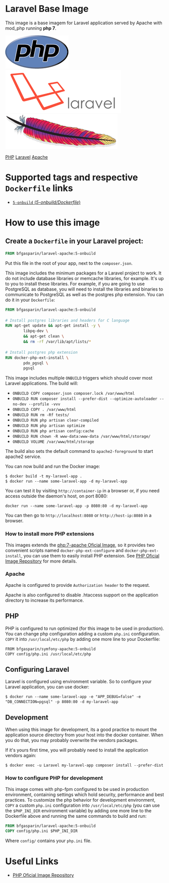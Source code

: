 # Laravel Base Image

This image is a base imagem for Laravel application served by Apache with mod_php running **php 7**.

![logo PHP](php-logo.png) ![logo Laravel](laravel-logo.png) ![Apache](httpd-logo.png)

[PHP][1]
[Laravel][2]
[Apache][3]

# Supported tags and respective `Dockerfile` links

* [`5-onbuild` (*5-onbuild/Dockerfile*)](5-onbuild/Dockerfile)

# How to use this image

## Create a `Dockerfile` in your Laravel project:

```dockerfile
FROM bfgasparin/laravel-apache:5-onbuild
```

Put this file in the root of your app, next to the `composer.json`.

This image includes the minimum packages for a Laravel project to work. It do not include database
libraries or memcache libraries, for example. It's up to you to install these libraries. For
example, if you are going to use PostgreSQL as database, you will need to install the libraries
and binaries to communicate to PostgreSQL as well as the postgres php extension.
You can do it in your `Dockerfile`:

```dockerfile
FROM bfgasparin/laravel-apache:5-onbuild

# Install postgres libraries and headers for C language
RUN apt-get update && apt-get install -y \
        libpq-dev \
        && apt-get clean \
        && rm -rf /var/lib/apt/lists/*

# Install postgres php extension
RUN docker-php-ext-install \
        pdo_pgsql \
        pgsql
```

This image includes multiple `ONBUILD` triggers which should cover most Laravel applications.
The build will:

* `ONBUILD COPY composer.json composer.lock /var/www/html`
* `ONBUILD RUN composer install --prefer-dist --optimize-autoloader --no-dev --profile -vvv`
* `ONBUILD COPY . /var/www/html`
* `ONBUILD RUN rm -Rf tests/`
* `ONBUILD RUN php artisan clear-compiled`
* `ONBUILD RUN php artisan optimize`
* `ONBUILD RUN php artisan config:cache`
* `ONBUILD RUN chown -R www-data:www-data /var/www/html/storage/`
* `ONBUILD VOLUME /var/www/html/storage`


The build also sets the default command to `apache2-foreground` to start apache2 service.

You can now build and run the Docker image:

```console
$ docker build -t my-laravel-app .
$ docker run --name some-laravel-app -d my-laravel-app
```

You can test it by visiting `http://container-ip` in a browser or, if you need access outside
the daemon's host, on port 8080:

    docker run --name some-laravel-app -p 8080:80 -d my-laravel-app

You can then go to `http://localhost:8080` or `http://host-ip:8080` in a browser.

### How to install more PHP extensions

This images extends the [php:7-apache Oficial Image][3], so it provides two convenient scripts 
named `docker-php-ext-configure` and `docker-php-ext-install`, 
you can use them to easily install PHP extension. See [PHP Oficial Image Repository][3] for 
more details.

### Apache

Apache is configured to provide `Authorization header` to the request.

Apache is also configured to disable .htaccess support on the application directory
to increase its performance.

## PHP

PHP is configured to run optimized (for this image to be used in production). You can change php
configuration adding a custom `php.ini` configuration. `COPY` it into `/usr/local/etc/php` by
adding one more line to your Dockerfile:

    FROM bfgasparin/symfony-apache:5-onbuild
    COPY config/php.ini /usr/local/etc/php

## Configuring Laravel

Laravel is configured using environment variable. So to configure your Laravel application, you can use
docker:

```console
$ docker run --name some-laravel-app -e "APP_DEBUG=false" -e "DB_CONNECTION=pgsql" -p 8080:80 -d my-laravel-app
```

## Development

When using this image for development, its a good practice to mount the application source directory
from your host into the docker container. When you do that, you may probably overwrite the
vendors packages.

If it's yours first time, you will probably need to install the application vendors again:

```console
$ docker exec -u Laravel my-laravel-app composer install --prefer-dist
```

### How to configure PHP for development

This image comes with php-fpm configured to be used in production environment, containing settings which hold 
security, performance and best practices. To customize the php behavior for development environment, `COPY`
 a custom `php.ini` configuration into `/usr/local/etc/php` (you can use the `$PHP_INI_DIR` environment variable) 
 by adding one more line to the Dockerfile above and running the same commands to build and run:

```dockerfile
FROM bfgasparin/laravel-apache:5-onbuild
COPY config/php.ini $PHP_INI_DIR
```

Where `config/` contains your `php.ini` file.

# Useful Links

- [PHP Oficial Image Repository][3]

[1]: http://http://php.net/
[2]: https://laravel.com
[3]: http://httpd.apache.org
